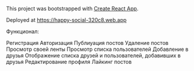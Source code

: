 This project was bootstrapped with [Create React App](https://github.com/facebook/create-react-app).

Deployed at https://happy-social-320c8.web.app

Функционал:

Регистрация
Авторизация
Публиуация постов
Удаление постов
Просмотр своей ленты
Просмотр списка пользователей
Добавление в друзья
Отображение списка друзей и пользователей, добавивших в друзья
Редактирование профиля
Лайкинг постов
